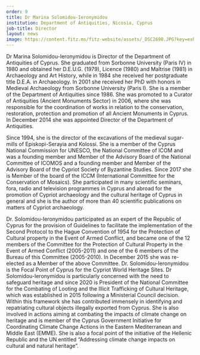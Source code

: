 ```yaml
---
order: 9
title: Dr Marina Solomidou-Ieronymidou
institution: Department of Antiquities, Nicosia, Cyprus
job-title: Director
layout: news
image: https://content.fitz.ms/fitz-website/assets/_DSC2698.JPG?key=exhibition
---
```

Dr Marina Solomidou-Ieronymidou is Director of the Department of Antiquities of Cyprus. She graduated from Sorbonne University (Paris IV) in 1980 and obtained her D.E.U.G. (1979), Licence (1980) and Maîtrise (1981) in Archaeology and Art History, while in 1984 she received her postgraduate title D.E.A. in Archaeology.  In 2001 she received her PhD with honors in Medieval Archaeology from Sorbonne University (Paris I).  She is a member of the Department of Antiquities since 1986.  She was promoted to a Curator of Antiquities (Ancient Monuments Sector) in 2006, where she was responsible for the coordination of works in relation to the conservation, restoration, protection and promotion of all Ancient Monuments in Cyprus.  In December 2014 she was appointed Director of the Department of Antiquities.

Since 1994, she is the director of the excavations of the medieval sugar-mills of Episkopi-Serayia and Kolossi.  She is a member of the Cyprus National Commission for UNESCO, the National Committee of ICOM and was a founding member and Member of the Advisory Board of the National Committee of ICOMOS and a founding member and Member of the Advisory Board of the Cypriot Society of Byzantine Studies. Since 2017 she is Member of the board of the ICCM (International Committee for the Conservation of Mosaics).  She participated in many scientific seminars, fora, radio and television programmes in Cyprus and abroad for the promotion of Cypriot archaeology and the cultural heritage of Cyprus in general and she is the author of more than 40 scientific publications on matters of Cypriot archaeology.

Dr. Solomidou-Ieronymidou participated as an expert of the Republic of Cyprus for the provision of Guidelines to facilitate the implementation of the Second Protocol to the Hague Convention of 1954 for the Protection of Cultural property in the Event of Armed Conflict, and became one of the 12 members of the Committee for the Protection of Cultural Property in the Event of Armed Conflict (2005-2011) and one of the 6 members of the Bureau of this Committee (2005-2010).  In December 2015 she was re-elected as a Member of the above Committee.  Dr. Solomidou-Ieronymidou is the Focal Point of Cyprus for the Cypriot World Heritage Sites. Dr Solomidou-Ieronymidou is particularly concerned with the need to safeguard heritage and since 2020 is President of the National Committee for the Combating of Looting and the Illicit Trafficking of Cultural Heritage, which was established in 2015 following a Ministerial Council decision. Within this framework she has contributed immensely in identifying and repatriating cultural objects illegally exported from Cyprus. She is also involved in actions aiming at combating the impacts of climate change on heritage and is member of the Cyprus Government Initiative for Coordinating Climate Change Actions in the Eastern Mediterranean and Middle East (EMME). She is also a focal point of the initiative of the Hellenic Republic and the UN entitled “Addressing climate change impacts on cultural and natural heritage”.
